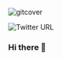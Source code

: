 ![gitcover](https://user-images.githubusercontent.com/67346814/179079776-1dd05aa1-8ad9-4bca-a35e-a307ed0258ef.jpg)


<img alt="Twitter URL" src="https://img.shields.io/twitter/url?style=social&url=https%3A%2F%2Ftwitter.com%2FTiago_FSGomes">


### Hi there 👋

<!--
**TiagoFSGomes/TiagoFSGomes** is a ✨ _special_ ✨ repository because its `README.md` (this file) appears on your GitHub profile.

Here are some ideas to get you started:

- 🔭 I’m currently working on ...
- 🌱 I’m currently learning ...
- 👯 I’m looking to collaborate on ...
- 🤔 I’m looking for help with ...
- 💬 Ask me about ...
- 📫 How to reach me: ...
- 😄 Pronouns: ...
- ⚡ Fun fact: ...
-->
